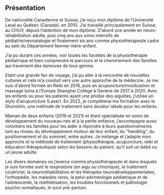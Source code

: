 ## Présentation

De nationalité Canadienne et Suisse, j’ai reçu mon diplôme de l’Université Laval au Québec (Canada), en 2010. J’ai travaillé principalement en Suisse, au CHUV, depuis l’obtention de mon diplôme. D’abord une année en neuro-réhabilitation adulte, puis cinq ans aux soins intensifs de pédiatrie/néonatalogie et finalement six ans comme physiothérapeute cadre au sein du Département femme-mère-enfant. 

J’ai pu durant ces années, voir toutes les facettes de la physiothérapie pédiatrique et bien comprendre le parcours et le cheminement des familles qui traversent des épreuves de tous genres.

Etant une grande fan de voyage, j’ai pu aller à la rencontre de nouvelles cultures et cela m’a conduit vers une autre approche de la médecine. Je me suis d'abord formée en Reiki en 2016, puis en acupuncture/moxibustion et massage tuina à l’Europe Shanghai College à Genève de 2017 à 2020. Avec les enfants ou pour les patients ayant une phobie des aiguilles, j’utilise un stylo d'acupuncture (Laser). En 2022, je compléterai ma formation avec le Shonishin, une méthode de traitement sans douleur idéale pour les enfants.

Maman de deux enfants (2019 et 2021) et étant spécialisée en soins de développement du nouveau-nés et à la petite enfance, j’accompagne aussi volontiers les familles pour les aider à répondre à leurs questionnements tant au niveau du développement moteur de leur enfant, du “handling”, du positionnement et du sommeil, entre autres. Je mélange et j’adapte mon approche et la méthode de traitement (physiothérapie, acupuncture, reiki et éducation thérapeutique) selon les besoins du patient, qu’il soit un bébé ou un jeune adulte. 

Les divers domaines où j’exerce comme physiothérapeute et dans lesquels je suis formée sont le respiratoire (en aigu ou chronique), le traitement cicatriciel, la neuroréhabilitation et les thérapies neurodéveloppementales, l’orthopédie, les maladies rares, la pelvi-périnéologie pédiatrique et de l’adolescente,  la réathlétisation, les troubles fonctionnels et pathologie psycho-somatiques, le suivi pré-partum. 
